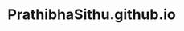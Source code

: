 # PrathibhaSithu.github.io

<!-- https://www.youtube.com/watch?v=tTVrw4vbfX0 -->

<!-- 
    npm create vite@latest my-portfolio -- --template react

    cd my-portfolio
    npm install
    npm run dev

    npm install tailwindcss @tailwindcss/vite

npm i three
npm i @react-three/drei
npm i @react-three/fiber
npm i @react-three/postprocessing
npm i framer-motion
 -->